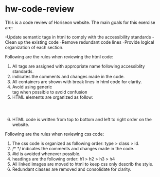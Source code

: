 # hw-code-review

This is a code review of Horiseon website. The main goals for this exercise are:

-Update semantic tags in html to comply with the accessibility standards
-Clean up the existing code
-Remove redundant code lines
-Provide logical organization of each section.

Following are the rules when reviewing the html code:

1. All tags are assigned with appropriate name following accessiblity standards. 
2. <!-- --> indicates the comments and changes made in the code.
3. All containers are shown with break lines in html code for clarity.
4. Avoid using generic <div> tag when possible to avoid confusion
5. HTML elements are organized as follow: 
	<header>
	<nav>
	<section>
	<article>
	<aside>
	<footer>
6. HTML code is written from top to bottom and left to right order on the website. 

Following are the rules when reviewing css code:

1. The css code is organized as following order: type > class > id.
2. /* */ indicates the comments and changes made in the code.
3. #id is avoided whenever possible.
4. headings are the following order: h1 > h2 > h3 > h4
5. All linked images are moved to html to keep css only describ the style.
6. Redundant classes are removed and consolidate for clarity.
 